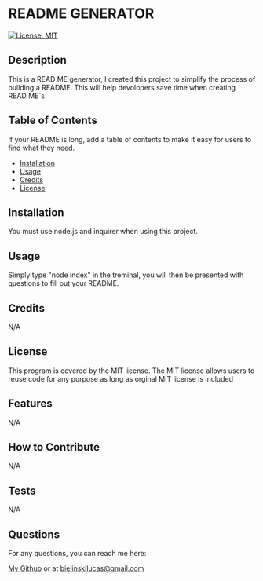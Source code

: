 # README GENERATOR
  
[![License: MIT](https://img.shields.io/badge/License-MIT-yellow.svg)](https://opensource.org/licenses/MIT)
  
## Description
This is a READ ME generator, I created this project to simplify the process of building a README. This will help devolopers save time when creating READ ME`s

## Table of Contents
If your README is long, add a table of contents to make it easy for users to find what they need.

- [Installation](#installation)
- [Usage](#usage)
- [Credits](#credits)
- [License](#license)

## Installation
You must use node.js and inquirer when using this project.

## Usage
Simply type "node index" in the treminal, you will then be presented with questions to fill out your README.

## Credits
N/A

## License 
This program is covered by the MIT license. The MIT license allows users to reuse code for any purpose as long as orginal MIT license is included

## Features
N/A

## How to Contribute
N/A


## Tests
N/A

## Questions
For any questions, you can reach me here:

[My Github](https://github.com/LucasBielinski/)
or at bielinskilucas@gmail.com
